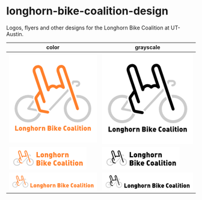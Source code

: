 longhorn-bike-coalition-design
==============================

Logos, flyers and other designs for the Longhorn Bike Coalition at UT-Austin.

| color | grayscale |
| ----- | --------- |
| ![square logo](https://raw.githubusercontent.com/claysmalley/longhorn-bike-coalition-design/master/png/logo-square.png) | ![square grayscale logo](https://raw.githubusercontent.com/claysmalley/longhorn-bike-coalition-design/master/png/logo-grayscale-square.png) |
| ![wide logo](https://raw.githubusercontent.com/claysmalley/longhorn-bike-coalition-design/master/png/logo-wide.png) | ![wide grayscale logo](https://raw.githubusercontent.com/claysmalley/longhorn-bike-coalition-design/master/png/logo-grayscale-wide.png) |
| ![wordmark](https://raw.githubusercontent.com/claysmalley/longhorn-bike-coalition-design/master/png/logo-wordmark.png) | ![grayscale wordmark](https://raw.githubusercontent.com/claysmalley/longhorn-bike-coalition-design/master/png/logo-grayscale-wordmark.png) |
